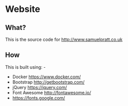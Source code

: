 # Website

## What?

This is the source code for http://www.samuelpratt.co.uk

## How

This is built using: -

* Docker https://www.docker.com/
* Bootstrap http://getbootstrap.com/
* jQuery https://jquery.com/
* Font Awesome http://fontawesome.io/
* https://fonts.google.com/
